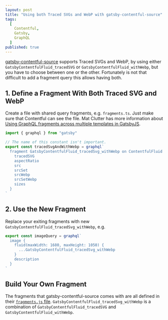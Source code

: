 ```yaml
---
layout: post
title: "Using both Traced SVGs and WebP with gatsby-contentful-source"
tags:
  [
    Contentful,
    Gatsby,
    GraphQL
  ]
published: true
---
```


[gatsby-contentful-source](https://www.gatsbyjs.com/plugins/gatsby-source-contentful/) supports Traced SVGs and WebP, by using either `GatsbyContentfulFluid_tracedSVG` or `GatsbyContentfulFluid_withWebp`, but you have to choose between one or the other. Fortunately is not that difficult to add a fragment query this allows having both.

## 1. Define a Fragment With Both Traced SVG and WebP

Create a file with shared query fragments, e.g. `fragments.ts`. Just make sure that Contentful can see the file. Mat Clutter has more information about [Using GraphQL fragments across multiple templates in GatsbyJS](https://medium.com/flatiron-labs/using-graphql-fragments-across-multiple-templates-in-gatsbyjs-7731a2d28bbd#c06c).

```typescript
import { graphql } from "gatsby"

// The name of this constant isn't important.
export const tracedSvgAndWithWebp = graphql`
  fragment GatsbyContentfulFluid_tracedSvg_withWebp on ContentfulFluid {
    tracedSVG
    aspectRatio
    src
    srcSet
    srcWebp
    srcSetWebp
    sizes
  }
`
```

## 2. Use the New Fragment

Replace your exiting fragments with new `GatsbyContentfulFluid_tracedSvg_withWebp`, e.g.

```typescript
export const imageQuery = graphql`
  image {
    fluid(maxWidth: 1680, maxHeight: 1050) {
      ...GatsbyContentfulFluid_tracedSvg_withWebp
    }
    description
  }
`
```

## Build Your Own Fragment

The fragments that gatsby-contentful-source comes with are all defined in their [`fragments.js` file](https://github.com/gatsbyjs/gatsby/blob/master/packages/gatsby-source-contentful/src/fragments.js). `GatsbyContentfulFluid_tracedSvg_withWebp` is a combination of  `GatsbyContentfulFluid_tracedSVG` and `GatsbyContentfulFluid_withWebp`.
